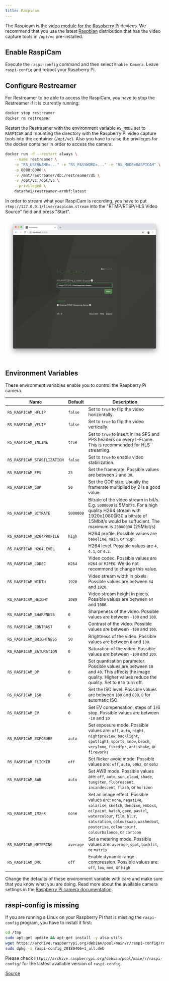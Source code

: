 ```yaml
---
title: Raspicam
---
```


The Raspicam is the [video module for the Raspberry Pi](https://www.raspberrypi.org/products/camera-module-v2/) devices.
We recommend that you use the latest [Raspbian](https://www.raspberrypi.org/downloads/raspbian/) distribution
that has the video capture tools in `/opt/vc` pre-installed.

## Enable RaspiCam

Execute the `raspi-config` command and then select `Enable Camera`. Leave `raspi-config` and reboot your Raspberry Pi.

## Configure Restreamer

For Restreamer to be able to access the RaspiCam, you have to stop the Restreamer if it is currently running:

```sh
docker stop restreamer
docker rm restreamer
```

Restart the Restreamer with the environment variable `RS_MODE` set to `RASPICAM` and mounting the directory with the Raspberry Pi video capture
tools into the container (`/opt/vc`). Also you have to raise the privileges for the docker container in order to access the camera.

```sh 
docker run -d --restart always \
    --name restreamer \
    -e "RS_USERNAME=..." -e "RS_PASSWORD=..." -e "RS_MODE=RASPICAM" \
    -p 8080:8080 \
    -v /mnt/restreamer/db:/restreamer/db \
    -v /opt/vc:/opt/vc \
    --privileged \
    datarhei/restreamer-armhf:latest
```

In order to stream what your RaspiCam is recording, you have to put `rtmp://127.0.0.1/live/raspicam.stream` into
the "RTMP/RTSP/HLS Video Source" field and press "Start".

![RaspiCam](../img/guides-raspicam-url.png)

## Environment Variables

These environment variables enable you to control the Raspberry Pi camera.

| Name | Default | Description |
|------|---------|-------------|
| `RS_RASPICAM_HFLIP` | `false` | Set to `true` to flip the video horizontally. |
| `RS_RASPICAM_VFLIP` | `false` | Set to `true` to flip the video vertically. |
| `RS_RASPICAM_INLINE` | `true` | Set to `true` to insert inline SPS and PPS headers on every I-Frame. This is recommended for HLS streaming. |
| `RS_RASPICAM_STABILIZATION` | `false` | Set to `true` to enable video stabilization. |
| `RS_RASPICAM_FPS` | `25` | Set the framerate. Possible values are between `2` and `30`. |
| `RS_RASPICAM_GOP` | `50` | Set the GOP size. Usually the framerate multiplied by 2 is a good value. |
| `RS_RASPICAM_BITRATE` | `5000000` | Bitrate of the video stream in bit/s. E.g. `5000000` is 5Mbit/s. For a high quality H264 stream with 1920x1080@30 a bitrate of 15Mbit/s would be suffucient. The maximum is `25000000` (25Mbit/s) |
| `RS_RASPICAM_H264PROFILE` | `high` | H264 profile. Possible values are `baseline`, `main`, or `high`. |
| `RS_RASPICAM_H264LEVEL` | `4` | H264 level. Possible values are `4`, `4.1`, or `4.2`. |
| `RS_RASPICAM_CODEC` | `H264` | Video codec. Possible values are `H264` or `MJPEG`. We do not recommend to change this value. |
| `RS_RASPICAM_WIDTH` | `1920` | Video stream width in pixels. Possible values are between `64` and `1920`. |
| `RS_RASPICAM_HEIGHT` | `1080` | Video stream height in pixels. Possible values are between `64` and `1080`. |
| `RS_RASPICAM_SHARPNESS` | `0` | Sharpeness of the video. Possible values are between `-100` and `100`. |
| `RS_RASPICAM_CONTRAST` | `0` | Contrast of the video. Possible values are between `-100` and `100`. |
| `RS_RASPICAM_BRIGHTNESS` | `50` | Brightness of the video. Possible values are between `0` and `100`. |
| `RS_RASPICAM_SATURATION` | `0` | Saturation of the video. Possible values are between `-100` and `100`. |
| `RS_RASPICAM_QP` | `0` | Set quantisation parameter. Possible values are between `10` and `40`. This affects the image quality. Higher values reduce the quality. Set to `0` to turn off. |
| `RS_RASPICAM_ISO` | `0` | Set the ISO level. Possible values are between `100` and `800`. `0` for automatic ISO. |
| `RS_RASPICAM_EV` | `0` | Set EV compensation, steps of 1/6 stop. Possible values are  between `-10` and `10`|
| `RS_RASPICAM_EXPOSURE` | `auto` | Set exposure mode. Possible values are: `off`, `auto`, `night`, `nightpreview`, `backlight`, `spotlight`, `sports`, `snow`, `beach`, `verylong`, `fixedfps`, `antishake`, or `fireworks` |
| `RS_RASPICAM_FLICKER` | `off` | Set flicker avoid mode. Possible values are: `off`, `auto`, `50hz`, or `60hz` |
| `RS_RASPICAM_AWB` | `auto` | Set AWB mode. Possible values are: `off`, `auto`, `sun`, `cloud`, `shade`, `tungsten`, `fluorescent`, `incandescent`, `flash`, or `horizon` |
| `RS_RASPICAM_IMXFX` | `none` | Set an image effect. Possible values are: `none`, `negative`, `solarise`, `sketch`, `denoise`, `emboss`, `oilpaint`, `hatch`, `gpen`, `pastel`, `watercolour`, `film`, `blur`, `saturation`, `colourswap`, `washedout`, `posterise`, `colourpoint`, `colourbalance`, or `cartoon` |
| `RS_RASPICAM_METERING` | `average` | Set a metering mode. Possible values are: `average`, `spot`, `backlit`, or `matrix` |
| `RS_RASPICAM_DRC` | `off` | Enable dynamic range compression. Possible values are: `off`, `low`, `med`, or `high` |

Change the defaults of these environment variable with care and make sure that you know what you are doing. Read more about the available camera
settings in the [Raspberry Pi camera documentation](https://www.raspberrypi.org/documentation/raspbian/applications/camera.md).

## raspi-config is missing

If you are running a Linux on your Raspberry Pi that is missing the `raspi-config` program, you have to install it first:

```sh
cd /tmp
sudo apt-get update && apt-get install -y alsa-utils
wget https://archive.raspberrypi.org/debian/pool/main/r/raspi-config/raspi-config_20180406+1_all.deb
sudo dpkg -i raspi-config_20180406+1_all.deb
```

Please check `https://archive.raspberrypi.org/debian/pool/main/r/raspi-config/` for the lastest available version of `raspi-config`.

[Source](https://github.com/snubbegbg/install_raspi-config)